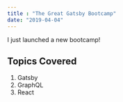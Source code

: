 ```yaml
---
title : "The Great Gatsby Bootcamp"
date: "2019-04-04"
---
```


I just launched a new bootcamp!

## Topics Covered

1. Gatsby
2. GraphQL
3. React
